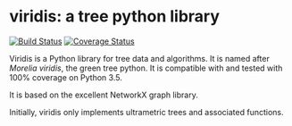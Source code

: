 # viridis: a tree python library

[![Build Status](https://travis-ci.org/jni/viridis.svg?branch=master)](https://travis-ci.org/jni/viridis)
[![Coverage Status](https://coveralls.io/repos/jni/viridis/badge.svg?branch=py3k)](https://coveralls.io/r/jni/viridis?branch=py3k)

Viridis is a Python library for tree data and algorithms. It is named
after _Morelia viridis_, the green tree python. It is compatible with and tested
with 100% coverage on Python 3.5.

It is based on the excellent NetworkX graph library.

Initially, viridis only implements ultrametric trees and associated functions.
